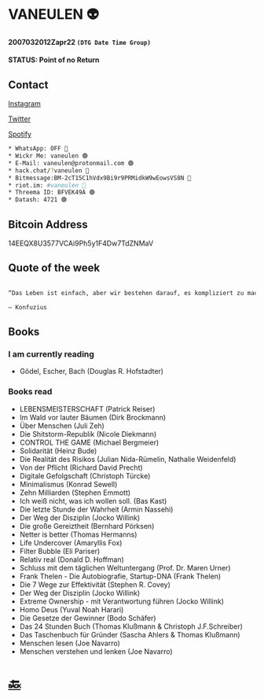 # VANEULEN 👽

#### 2007032012Zapr22 ```(DTG Date Time Group) ```

#### STATUS: Point of no Return

## Contact

[Instagram](https://www.instagram.com/vaneulen/)

[Twitter](http://twitter.com/vaneulen)

[Spotify](https://open.spotify.com/user/manuel.knoedlseder?si=IM8XHFfDQfK_hAhKhzOFsg)


```bash
* WhatsApp: OFF 🔴
* Wickr Me: vaneulen 🟢
* E-Mail: vaneulen@protonmail.com 🟢
* hack.chat/?vaneulen 🔴
* Bitmessage:BM-2cT15C1hVdx9Bi9r9PRMidkW9wEowsVS8N 🔴
* riot.im: #vaneulen 🔴
* Threema ID: BFVEK49A 🟢
* Datash: 4721 🟢
```

## Bitcoin Address

14EEQX8U3577VCAi9Ph5y1F4Dw7TdZNMaV

## Quote of the week

```bash

“Das Leben ist einfach, aber wir bestehen darauf, es kompliziert zu machen.“

― Konfuzius

```

## Books

### I am currently reading

- Gödel, Escher, Bach (Douglas R. Hofstadter)

### Books read

- LEBENSMEISTERSCHAFT (Patrick Reiser)
- Im Wald vor lauter Bäumen (Dirk Brockmann)
- Über Menschen (Juli Zeh)
- Die Shitstorm-Republik (Nicole Diekmann)
- CONTROL THE GAME (Michael Bergmeier)
- Solidarität (Heinz Bude)
- Die Realität des Risikos (Julian Nida-Rümelin, Nathalie Weidenfeld)
- Von der Pflicht (Richard David Precht)
- Digitale Gefolgschaft (Christoph Türcke)
- Minimalismus (Konrad Sewell)
- Zehn Milliarden (Stephen Emmott)
- Ich weiß nicht, was ich wollen soll. (Bas Kast)
- Die letzte Stunde der Wahrheit (Armin Nassehi)
- Der Weg der Disziplin (Jocko Willink)
- Die große Gereiztheit (Bernhard Pörksen)
- Netter is better (Thomas Hermanns)
- Life Undercover (Amaryllis Fox)
- Filter Bubble (Eli Pariser)
- Relativ real (Donald D. Hoffman)
- Schluss mit dem täglichen Weltuntergang (Prof. Dr. Maren Urner)
- Frank Thelen - Die Autobiografie, Startup-DNA (Frank Thelen)
- Die 7 Wege zur Effektivität (Stephen R. Covey)
- Der Weg der Disziplin (Jocko Willink)
- Extreme Ownership - mit Verantwortung führen (Jocko Willink)
- Homo Deus (Yuval Noah Harari)
- Die Gesetze der Gewinner (Bodo Schäfer)
- Das 24 Stunden Buch (Thomas Klußmann & Christoph J.F.Schreiber)
- Das Taschenbuch für Gründer (Sascha Ahlers & Thomas Klußmann)
- Menschen lesen (Joe Navarro)
- Menschen verstehen und lenken (Joe Navarro)


# [🔙](http://vaneulen.com/Home)
